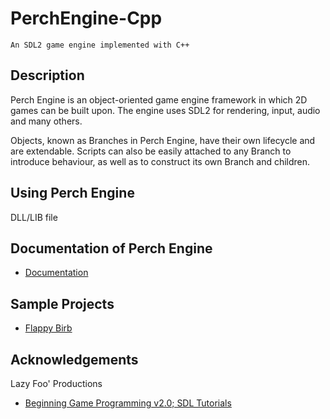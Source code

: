 # PerchEngine-Cpp
```
An SDL2 game engine implemented with C++
```

## Description

Perch Engine is an object-oriented game engine framework in which 2D games can be built upon. The engine uses SDL2 for rendering, input, audio and many others.

Objects, known as Branches in Perch Engine, have their own lifecycle and are extendable. Scripts can also be easily attached to any Branch to introduce behaviour, as well as to construct its own Branch and children.

## Using Perch Engine

DLL/LIB file

## Documentation of Perch Engine
* [Documentation](docs/README.md)

## Sample Projects
* [Flappy Birb](https://github.com/TheSquawkyRaven/FlappyBirb-PerchEngine-Cpp)

## Acknowledgements
Lazy Foo' Productions
* [Beginning Game Programming v2.0; SDL Tutorials](https://lazyfoo.net/tutorials/SDL/index.php)
